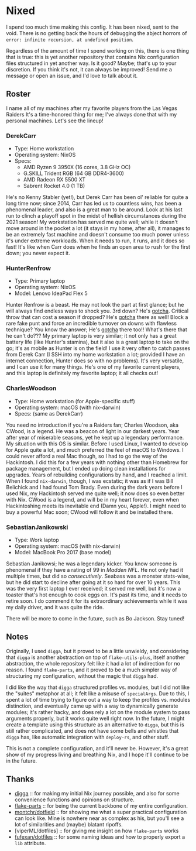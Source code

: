 # Nixed

I spend too much time making this config. It has been nixed, sent to the void.
There is no getting back the hours of debugging the abject horrors of
`error: infinite recursion, at undefined position`.

Regardless of the amount of time I spend working on this, there is one thing
that is true: this is yet another repository that contains Nix configuration
files structured in yet another way. Is it good? Maybe; that's up to your
discretion. If you think it's not, it can always be improved! Send me a message
or open an issue, and I'd love to talk about it.

## Roster

I name all of my machines after my favorite players from the Las Vegas Raiders
It's a time-honored thing for me; I've always done that with my personal
machines. Let's see the lineup!

<!--alex disable he-she her-him gals-man damn beast -->

### DerekCarr

- Type: Home workstation
- Operating system: NixOS
- Specs:
  - AMD Ryzen 9 3950X (16 cores, 3.8 GHz OC)
  - G.SKILL Trident RGB (64 GB DDR4-3600)
  - AMD Radeon RX 5500 XT
  - Sabrent Rocket 4.0 (1 TB)

He's no Kenny Stabler (yet!), but Derek Carr has been ol' reliable for quite a
long time now; since 2014, Carr has led us to countless wins, has been a
phenomenal leader, and also is a great man to be around. Look at his
last run to clinch a playoff spot in the midst of hellish circumstances during
the 2021 season! My workstation has served me quite well; while it doesn't move
around in the pocket a lot (it stays in my home, after all), it manages to be an
extremely fast machine and doesn't consume too much power unless it's under
extreme workloads. When it needs to run, it runs, and it does so fast! It's
like when Carr does when he finds an open area to rush for the first down; you
never expect it.

### HunterRenfrow

- Type: Primary laptop
- Operating system: NixOS
- Model: Lenovo IdeaPad Flex 5

Hunter Renfrow is a beast. He may not look the part at first glance; but he will
always find endless ways to shock you. 3rd down? He's
[gotcha](https://www.youtube.com/watch?v=eLzgg5iavEs). Critical throw that can
cost a season if dropped? He's
[gotcha](https://www.youtube.com/watch?v=9AsuslXha9Y)
there as well! Block a rare fake punt and force an incredible turnover on downs
with flawless technique? You know the answer; He's
[gotcha](https://www.youtube.com/watch?v=eLzgg5iavEs) there too!! What's there
that he can't do??? My primary laptop is very similar; it not only has a great
battery life (like Hunter's stamina), but it also is a great laptop to take
on the go; it's as mobile as Hunter is on the field! I use it very often to
catch passes from Derek Carr (I SSH into my home workstation a lot; provided I
have an internet connection, Hunter does so with no problems). It's very
versatile, and I can use it for many things. He's one of my favorite current
players, and this laptop is definitely my favorite laptop; it all checks out!

### CharlesWoodson

- Type: Home workstation (for Apple-specific stuff)
- Operating system: macOS (with nix-darwin)
- Specs: (same as DerekCarr)

You need no introduction if you're a Raiders fan; Charles Woodson, aka CWood, is
a legend. He was a beacon of light in our darkest years. Year after year of
miserable seasons, yet he kept up a legendary performance. My situation with
this OS is similar. Before I used Linux, I wanted to develop for Apple quite a
lot, and much preferred the feel of macOS to Windows. I could never afford a
real Mac though, so I had to go the way of the Hackintosh. I did this for a few
years with nothing other than Homebrew for package management, but I ended up
doing clean installations for upgrades. Years of rebuilding configurations by
hand, and I reached a limit. When I found `nix-darwin`, though, I was ecstatic;
it was as if I was Bill Belichick and I had found Tom Brady. Even during the
dark years before I used Nix, my Hackintosh served me quite well; it now does so
even better with Nix. CWood is a legend, and will be in my heart forever, even
when Hackintoshing meets its inevitable end (Damn you, Apple!). I might need to
buy a powerful Mac soon; CWood will follow it and be installed there.

### SebastianJanikowski

- Type: Work laptop
- Operating system: macOS (with nix-darwin)
- Model: MacBook Pro 2017 (base model)

Sebastian Janikowsi; he was a legendary kicker. You know someone is phenomenal
if they have a rating of 99 in _Madden NFL_. He not only had it multiple times,
but did so _consecutively_. Seabass was a monster stats-wise, but he did start
to decline after going at it so hard for over 10 years. This was the very first
laptop I ever received; it served me well, but it's now a toaster that's hot
enough to cook eggs on. It's past its time, and it needs to retire soon. I do
commend it for its extraordinary achievements while it was my daily driver, and
it was quite the ride.

There will be more to come in the future, such as Bo Jackson. Stay tuned!

## Notes

Originally, I used `digga`, but it proved to be a little unwieldy, and
considering that `digga` is another abstraction on top of `flake-utils-plus`,
itself another abstraction, the whole repository felt like it had a lot of
indirection for no reason. I found `flake-parts`, and it proved to be a much
simpler way of structuring my configuration, without the magic that `digga` had.

I did like the way that `digga` structured profiles vs. modules, but I did not
like the "suites" metaphor at all; it felt like a misuse of `specialArgs`. Due
to this, I spent a lot of time trying to figure out a way to keep the profiles
vs. modules distinction, and eventually came up with a way to dynamically
generate modules; it's rather hacky, and does rely a lot on the module system
to pass arguments properly, but it works quite well right now. In the future,
I might create a template using this structure as an alternative to `digga`,
but this is still rather complicated, and does not have some bells and whistles
that `digga` has, like automatic integration with `deploy-rs`, and other stuff.

This is not a complete configuration, and it'll never be. However, it's a great
show of my progress living and breathing Nix, and I hope it'll continue to be
in the future.

## Thanks

- [digga](https://github.com/divnix/digga) :: for making my initial Nix journey
  possible, and also for some convenience functions and opinions on structure.
- [flake-parts](https://github.com/hercules-ci/flake-parts) :: for being the
  current backbone of my entire configuration.
- [montchr/dotfield](https://github.com/montchr/dotfield) :: for showing me what
  a super practical configuration can look like. Mine is nowhere near as complex
  as his, but you'll see a lot of similarities and (maybe) blatant ripoffs.
- [viperML/dotfiles] :: for giving me insight on how `flake-parts` works
- [fufexan/dotfiles](https://github.com/fufexan/dotfiles) :: for some naming
  ideas and how to properly export a `lib` attribute.

